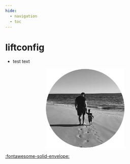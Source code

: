 ```yaml
---
hide:
  - navigation
  - toc
---
```


# liftconfig

- test text

<p align="center">
  <img src="assets/images/timh-bw.png" />
</p>

[:fontawesome-solid-envelope:](mailto:tim.howlinson@gmail.com)
